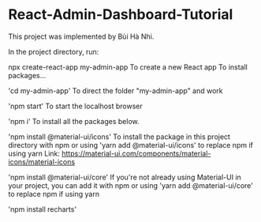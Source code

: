 # React-Admin-Dashboard-Tutorial
This project was implemented by Bùi Hà Nhi.

In the project directory, run:

npx create-react-app my-admin-app
To create a new React app
To install packages...

'cd my-admin-app'
To direct the folder "my-admin-app" and work

'npm start'
To start the localhost browser

'npm i'
To install all the packages below.

'npm install @material-ui/icons'
To install the package in this project directory with npm
or using 'yarn add @material-ui/icons' to replace npm if using yarn
Link: https://material-ui.com/components/material-icons/material-icons

'npm install @material-ui/core'
If you're not already using Material-UI in your project, you can add it with npm
or using 'yarn add @material-ui/core' to replace npm if using yarn

'npm install recharts'



